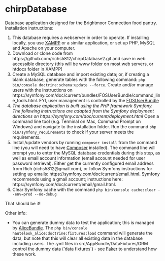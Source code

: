 chirpDatabase
=============

Database application designed for the Brightmoor Connection food pantry. Installation instructions:

<ol>
	<li>This database requires a webserver in order to operate. If installing locally, you use <a href="https://www.apachefriends.org/index.html">XAMPP</a> or a similar application, or set up PHP, MySQL and Apache on your computer.</li>
	<li>Download or clone code from https://github.com/richs5812/chirpDatabase2.git and save in web accessible directory (this will be www folder on most web servers, or htdocs folder in XAMPP)</li>
	<li>Create a MySQL database and import existing data; or, if creating a blank database, generate tables with the following command: <code>php bin/console doctrine:schema:update --force</code>. Create and/or manage users with the instructions on https://symfony.com/doc/current/bundles/FOSUserBundle/command_line_tools.html. FYI, user management is controlled by the <a href="https://symfony.com/doc/current/bundles/FOSUserBundle/index.html">FOSUserBundle</a></li>
	<li><em>The database application is built using the PHP framework Symfony. The following instructions are adapted from the Symfony deployment directions on https://symfony.com/doc/current/deployment.html</em> Open a command line tool (e.g. Terminal on Mac, Command Prompt on Windows) and navigate to the installation folder. Run the command <code>php bin/symfony_requirements</code> to check if your server meets the requirements.</li>
	<li>Install/update vendors by running <code>composer install</code> from the command line (you will need to have <a href="https://getcomposer.org/">Composer</a> installed). The command line will prompt you to enter the MySQL database credentials during this step, as well as email account information (email account needed for user password retrieval). Either get the currently configured email address from Rich (richs5812@gmail.com), or follow Symfony instructions for setting up emails: https://symfony.com/doc/current/email.html. Symfony recommends using a gmail account; instructions here: https://symfony.com/doc/current/email/gmail.html.</li>
	<li>Clear Symfony cache with the command <code>php bin/console cache:clear --env=prod --no-debug</code></li>
</ol>

That should be it!

Other info:

<ul>
	<li>You can generate dummy data to test the application; this is managed by <a href="https://github.com/hautelook/AliceBundle#documentation">AliceBundle</a>. The <code>php bin/console hautelook_alice:doctrine:fixtures:load</code> command will generate the data, but note that this will clear all existing data in the database including users. The .yml files in src/AppBundle/DataFixtures/ORM control the dummy data ('data fixtures') - see <a href="https://github.com/fzaninotto/Faker">Faker</a> to understand how these work.</li>
</ul>
